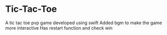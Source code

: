 # Tic-Tac-Toe

A tic tac toe pvp game developed using swift
Added bgm to make the game more interactive
Has restart function and check win
